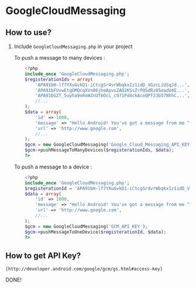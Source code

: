 # GoogleCloudMessaging

## How to use?

1. Include `GoogleCloudMessaging.php` in your project
	
	To push a message to many devices :
	
	```php
		<?php
		include_once 'GoogleCloudMessaging.php';
		$registerationIds = array(
			'APA91bH-lf7YXuGvkD1-iCtcgSr4vrWbqkxIz1idD_VGzcLiUSqJd...',
			'APA91bFUvwEtgOMQcqXVn06jheApvsZAQ2KSsZrPQSdRzO5eadU4E...',
			'APA91bGZT_5uyha9nRnWZnUf6OcL_c971Pd4ckAceQPfJ3b57NhhC...',
			//...
		);
		$data = array(
			'id' => 1000,
			'message' => "Hello Android! You've got a message from me ^_^",
			'url' => 'http://www.google.com',
			//...
		);
		$gcm = new GoogleCloudMessaging('Google_Cloud_Messaging_API_KEY');
		$gcm->pushMessageToManyDevices($registerationIds, $data);
		?>
	```
	
	To push a message to a device :
	
	```php
		<?php
		include_once 'GoogleCloudMessaging.php';
		$registerationId = 'APA91bH-lf7YXuGvkD1-iCtcgSr4vrWbqkxIz1idD_VGzcLiUSqJd...';
		$data = array(
			'id' => 1000,
			'message' => "Hello Android! You've got a message from me ^_^",
			'url' => 'http://www.google.com',
			//...
		);
		$gcm = new GoogleCloudMessaging('GCM_API_KEY');
		$gcm->pushMessageToOneDevice($registerationId, $data);
		?>
	```
	
## How to get API Key?

	[http://developer.android.com/google/gcm/gs.html#access-key]
	
[http://developer.android.com/google/gcm/gs.html#access-key]:http://developer.android.com/google/gcm/gs.html#access-key

DONE!
	
